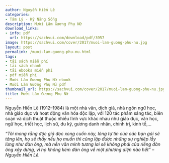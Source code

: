 ```yaml
---
author: Nguyễn Hiến Lê
categories:
- Tâm Lý - Kỹ Năng Sống
description: Mười Lăm Gương Phụ Nữ
download_links:
- info: pdf
  url: https://sachvui.com/download/pdf/3957
image: https://sachvui.com/cover/2017/muoi-lam-guong-phu-nu.jpg
layout: post
permalink: /muoi-lam-guong-phu-nu.html
tags:
- tải sách miễn phí
- tải sách nhanh
- tải ebooks miễn phí
- pdf miễn phí
- Mười Lăm Gương Phụ Nữ ebook
- Mười Lăm Gương Phụ Nữ pdf
thumbnail_url: https://sachvui.com/cover/2017/muoi-lam-guong-phu-nu.jpg
title: Mười Lăm Gương Phụ Nữ
---
```


 <div class="item-desc text-justify"> <p>Nguyễn Hiến Lê (1912–1984) là một nhà văn, dịch giả, nhà ngôn ngữ học, nhà giáo dục và hoạt động văn hóa độc lập, với 120 tác phẩm sáng tác, biên soạn và dịch thuật thuộc nhiều lĩnh vực khác nhau như giáo dục, văn học, ngữ học, triết học, lịch sử, du ký, gương danh nhân, chính trị, kinh tế,…</p><p><em>“Tôi mong rằng độc giả đọc xong cuốn này, lòng tự tin của các bạn gái sẽ tăng lên, họ sẽ thấy nếu họ muốn thì cũng lập được những sự nghiệp lẫy lừng như đàn ông, mà nền văn minh tương lai sẽ không phải của riêng đàn ông xây dựng, vì họ không kém đàn ông về một phương diện nào hết” – Nguyễn Hiến Lê.</em></p> </div>